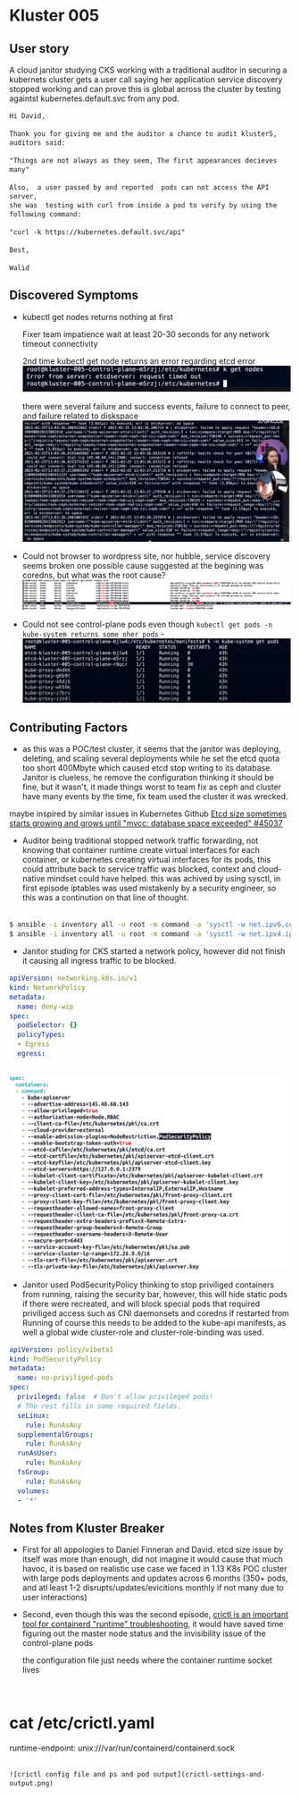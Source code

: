 # Kluster 005
## User story
A cloud janitor studying CKS working with a traditional auditor in securing a kubernets cluster gets a user call saying her application service discovery stopped working and can prove this is global across the cluster by testing againtst kubernetes.default.svc from any pod.

```
Hi David,

Thank you for giving me and the auditor a chance to audit kluster5, auditors said:

"Things are not always as they seem, The first appearances decieves many"

Also,  a user passed by and reported  pods can not access the API server,
she was  testing with curl from inside a pod to verify by using the following command:

"curl -k https://kubernetes.default.svc/api"

Best,

Walid

```
## Discovered Symptoms
- kubectl get nodes returns nothing at first

  Fixer team impatience wait at least 20-30 seconds for any network timeout connectivity

  2nd time kubectl get node returns an error regarding etcd error
    ![etcd time out message when doing kubectl get nodes](etcd-timed-out.png)
    
    there were several failure and success events, failure to connect to peer, and failure related to diskspace
    ![cat /var/log/containers etcd logs](etcd-logs-error.png)

- Could not browser to wordpress site, nor hubble, service discovery seems broken
  one possible cause suggested at the begining was coredns, but what was the root cause?
  ![kubectl get events grepping for coredns](k-get-events-coredns-psp.png)
  
  
- Could not see control-plane pods even though `kubectl get pods -n kube-system returns some oher pods`
-![kubectl get pods -n kube-system](kube-system-get-pods.png)

## Contributing Factors

- as this was a POC/test cluster, it seems that the janitor was deploying, deleting, and scaling several deployments while he set the etcd quota too short 400Mbyte which caused etcd stop writing to its database. Janitor is clueless, he remove the configuration thinking it should be fine, but it wasn't, it made things worst to team fix as ceph and cluster have many events by the time, fix team used the cluster it was wrecked.

maybe inspired by similar issues in Kubernetes Github [Etcd size sometimes starts growing and grows until "mvcc: database space exceeded" #45037](https://github.com/kubernetes/kubernetes/issues/45037)

- Auditor being traditional stopped network traffic forwarding, not knowing that container runtime create virtual interfaces for each container, or kubernetes creating virtual interfaces for its pods, this could attribute back to service traffic was blocked, context and cloud-native mindset could have helped. this was achived by using sysctl, in first episode iptables was used mistakenly by a security engineer, so this was a continution on that line of thought.

```bash

$ ansible -i inventory all -u root -m command -a 'sysctl -w net.ipv6.conf.all.forwarding=1'
$ ansible -i inventory all -u root -m command -a 'sysctl -w net.ipv4.ip_forward=1'

```

- Janitor studing for CKS started a network policy, however did not finish it causing all ingress traffic to be blocked.

```yaml
apiVersion: networking.k8s.io/v1
kind: NetworkPolicy
metadata:
  name: deny-wip
spec:
  podSelector: {}
  policyTypes:
  - Egress
  egress:
  
```

![Kube api manifest psp config](kube-api-psp.png)


- Janitor used PodSecurityPolicy thinking to stop priviliged containers from running, raising the security bar, however, this will hide static pods if there were recreated, and will block special pods that required priviliged access such as CNI daemonsets and coredns if restarted from Running
of course  this needs to be added to the kube-api manifests, as well a global wide cluster-role and cluster-role-binding was used.

```yaml
apiVersion: policy/v1beta1
kind: PodSecurityPolicy
metadata:
  name: no-priviliged-pods
spec:
  privileged: false  # Don't allow privileged pods!
  # The rest fills in some required fields.
  seLinux:
    rule: RunAsAny
  supplementalGroups:
    rule: RunAsAny
  runAsUser:
    rule: RunAsAny
  fsGroup:
    rule: RunAsAny
  volumes:
  - '*'
```

## Notes from Kluster Breaker
- First for all appologies to Daniel Finneran and David. etcd size issue by itself was more than enough, did not imagine it would cause that much havoc, it is based on realistic use case we faced in 1.13 K8s POC cluster with large pods deployments and updates across 6 months (350+ pods, and atl least 1-2 disrupts/updates/evicitions monthly if not many due to user interactions)

- Second, even though this was the second episode, [crictl is an important tool for containerd "runtime" troubleshooting](https://kubernetes.io/docs/tasks/debug-application-cluster/crictl/), it would have saved time figuring out the master node status and the invisibility issue of the control-plane pods
  
  the configuration file just needs where the container runtime socket lives
  ```bash
 
 # cat /etc/crictl.yaml
 runtime-endpoint: unix:///var/run/containerd/containerd.sock
 
  ```
  
  ![crictl config file and ps and pod output](crictl-settings-and-output.png)

